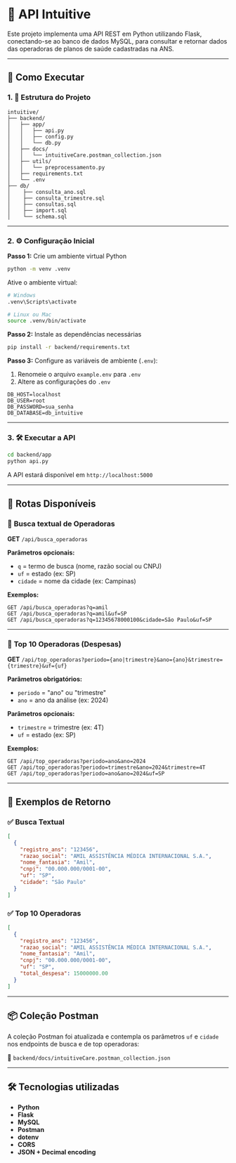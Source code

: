 # 📘 API Intuitive

Este projeto implementa uma API REST em Python utilizando Flask, conectando-se ao banco de dados MySQL, para consultar e retornar dados das operadoras de planos de saúde cadastradas na ANS.

---

## 🚀 Como Executar

### 1. 📁 Estrutura do Projeto

```
intuitive/
├── backend/
│   ├── app/
│   │   ├── api.py
│   │   ├── config.py
│   │   └── db.py
│   ├── docs/
│   │   └── intuitiveCare.postman_collection.json
│   ├── utils/
│   │   └── preprocessamento.py
│   ├── requirements.txt
│   └── .env
├── db/
│    ├── consulta_ano.sql
│    ├── consulta_trimestre.sql
│    ├── consultas.sql
│    ├── import.sql
│    └── schema.sql
```

---

### 2. ⚙️ Configuração Inicial

**Passo 1:** Crie um ambiente virtual Python

```bash
python -m venv .venv
```

Ative o ambiente virtual:

```bash
# Windows
.venv\Scripts\activate

# Linux ou Mac
source .venv/bin/activate
```

**Passo 2:** Instale as dependências necessárias

```bash
pip install -r backend/requirements.txt
```

**Passo 3:** Configure as variáveis de ambiente (`.env`):

1. Renomeie o arquivo `example.env` para `.env`
2. Altere as configurações do `.env`

```env
DB_HOST=localhost
DB_USER=root
DB_PASSWORD=sua_senha
DB_DATABASE=db_intuitive
```

---

### 3. 🛠️ Executar a API

```bash
cd backend/app
python api.py
```

A API estará disponível em `http://localhost:5000`

---

## 🔗 Rotas Disponíveis

### 🔹 **Busca textual de Operadoras**

**GET** `/api/busca_operadoras`

**Parâmetros opcionais:**
- `q` = termo de busca (nome, razão social ou CNPJ)
- `uf` = estado (ex: SP)
- `cidade` = nome da cidade (ex: Campinas)

**Exemplos:**
```http
GET /api/busca_operadoras?q=amil
GET /api/busca_operadoras?q=amil&uf=SP
GET /api/busca_operadoras?q=12345678000100&cidade=São Paulo&uf=SP
```

---

### 🔹 **Top 10 Operadoras (Despesas)**

**GET** `/api/top_operadoras?periodo={ano|trimestre}&ano={ano}&trimestre={trimestre}&uf={uf}`

**Parâmetros obrigatórios:**
- `periodo` = "ano" ou "trimestre"
- `ano` = ano da análise (ex: 2024)

**Parâmetros opcionais:**
- `trimestre` = trimestre (ex: 4T)
- `uf` = estado (ex: SP)

**Exemplos:**
```http
GET /api/top_operadoras?periodo=ano&ano=2024
GET /api/top_operadoras?periodo=trimestre&ano=2024&trimestre=4T
GET /api/top_operadoras?periodo=ano&ano=2024&uf=SP
```

---

## 📌 Exemplos de Retorno

### ✅ **Busca Textual**

```json
[
  {
    "registro_ans": "123456",
    "razao_social": "AMIL ASSISTÊNCIA MÉDICA INTERNACIONAL S.A.",
    "nome_fantasia": "Amil",
    "cnpj": "00.000.000/0001-00",
    "uf": "SP",
    "cidade": "São Paulo"
  }
]
```

### ✅ **Top 10 Operadoras**

```json
[
  {
    "registro_ans": "123456",
    "razao_social": "AMIL ASSISTÊNCIA MÉDICA INTERNACIONAL S.A.",
    "nome_fantasia": "Amil",
    "cnpj": "00.000.000/0001-00",
    "uf": "SP",
    "total_despesa": 15000000.00
  }
]
```

---

## 📦 Coleção Postman

A coleção Postman foi atualizada e contempla os parâmetros `uf` e `cidade` nos endpoints de busca e de top operadoras:

📄 `backend/docs/intuitiveCare.postman_collection.json`

---

## 🛠️ Tecnologias utilizadas

- **Python**
- **Flask**
- **MySQL**
- **Postman**
- **dotenv**
- **CORS**
- **JSON + Decimal encoding**